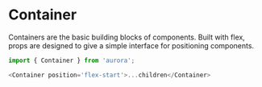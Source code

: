 # Container

Containers are the basic building blocks of components. Built with flex, props are designed to give a simple interface for positioning components.

```js
import { Container } from 'aurora';

<Container position='flex-start'>...children</Container>
```
